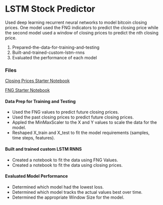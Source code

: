 # LSTM Stock Predictor

Used deep learning recurrent neural networks to model bitcoin closing prices. One model used the FNG indicators to predict the closing price while the second model used a window of closing prices to predict the nth closing price.


1. Prepared-the-data-for-training-and-testing
2. Built-and-trained-custom-lstm-rnns
3. Evaluated the performance of each model


### Files

[Closing Prices Starter Notebook](lstm_stock_predictor_closing.ipynb)

[FNG Starter Notebook](lstm_stock_predictor_fng.ipynb)


#### Data Prep for Training and Testing


* Used the FNG values to predict future closing prices. 
* Used the past closing prices to predict future closing prices. 
* Appled the MinMaxScaler to the X and Y values to scale the data for the model. 
* Reshaped X_train and X_test to fit the model requirements (samples, time steps, features). 

#### Built and trained custom LSTM RNNS 

* Created a notebook to fit the data using FNG Values.
* Created a notebook to fit the data using closing prices. 

#### Evaluated Model Performance  

* Determined which model had the lowest loss. 
* Determined which model tracks the actual values best over time. 
* Determined the appropriate Window Size for the model. 




